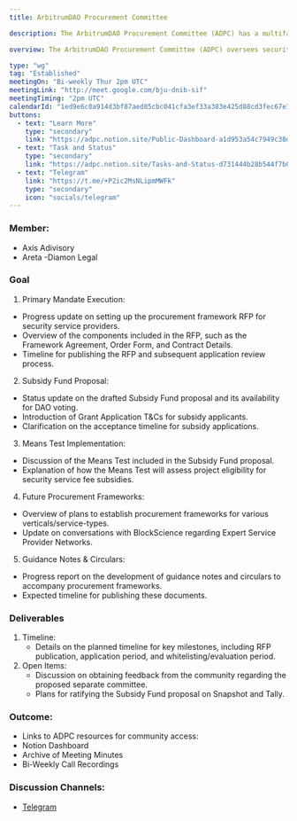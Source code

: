 ```yaml
---
title: ArbitrumDAO Procurement Committee

description: The ArbitrumDAO Procurement Committee (ADPC) has a multifaceted mandate aimed at enhancing the efficiency and transparency of procurement processes within the Arbitrum Ecosystem. Primarily, the ADPC oversees the implementation of a recently ratified procurement framework for security-oriented service providers, ensuring diligent execution in line with established standards. Additionally, the committee is responsible for researching and proposing the creation of a subsidy fund to support security services for smaller projects. It will develop a comprehensive eligibility assessment framework, initially focusing on security-oriented services, with potential expansion to other verticals. Moreover, the ADPC will establish procurement frameworks for various service types, ensuring access to high-quality providers and requiring ratification by the ArbitrumDAO. Lastly, the committee will create guidance materials to support applicants navigating the procurement process effectively, enhancing accessibility and clarity for all stakeholders involved.

overview: The ArbitrumDAO Procurement Committee (ADPC) oversees security-oriented service procurement, drafts subsidy proposals, establishes eligibility criteria, develops procurement frameworks, and communicates guidance for effective procurement processes.

type: "wg"
tag: "Established"
meetingOn: "Bi-weekly Thur 2pm UTC"
meetingLink: "http://meet.google.com/bju-dnib-sif"
meetingTiming: "2pm UTC"
calendarId: "1ed9e6c0a914d3bf87aed85cbc041cfa3ef33a383e425d88cd3fec67e1057ef6@group.calendar.google.com"
buttons:
  - text: "Learn More"
    type: "secondary"
    link: "https://adpc.notion.site/Public-Dashboard-a1d953a54c7949c38d9882792f90a7a0"
  - text: "Task and Status"
    type: "secondary"
    link: "https://adpc.notion.site/Tasks-and-Status-d731444b28b544f7b0d793fd0a72d1f9"
  - text: "Telegram"
    link: "https://t.me/+P2ic2MsNLipmMWFk"
    type: "secondary"
    icon: "socials/telegram"
---
```


### Member:

- Axis Adivisory
- Areta -Diamon Legal

### Goal

1. Primary Mandate Execution:

- Progress update on setting up the procurement framework RFP for security service providers.
- Overview of the components included in the RFP, such as the Framework Agreement, Order Form, and Contract Details.
- Timeline for publishing the RFP and subsequent application review process.

2. Subsidy Fund Proposal:

- Status update on the drafted Subsidy Fund proposal and its availability for DAO voting.
- Introduction of Grant Application T&Cs for subsidy applicants.
- Clarification on the acceptance timeline for subsidy applications.

3. Means Test Implementation:

- Discussion of the Means Test included in the Subsidy Fund proposal.
- Explanation of how the Means Test will assess project eligibility for security service fee subsidies.

4. Future Procurement Frameworks:

- Overview of plans to establish procurement frameworks for various verticals/service-types.
- Update on conversations with BlockScience regarding Expert Service Provider Networks.

5. Guidance Notes & Circulars:

- Progress report on the development of guidance notes and circulars to accompany procurement frameworks.
- Expected timeline for publishing these documents.

### Deliverables

1. Timeline:
   - Details on the planned timeline for key milestones, including RFP publication, application period, and whitelisting/evaluation period.
2. Open Items:
   - Discussion on obtaining feedback from the community regarding the proposed separate committee.
   - Plans for ratifying the Subsidy Fund proposal on Snapshot and Tally.

### Outcome:

- Links to ADPC resources for community access:
- Notion Dashboard
- Archive of Meeting Minutes
- Bi-Weekly Call Recordings

### Discussion Channels:

- [Telegram](https://t.me/+P2ic2MsNLipmMWFk)
